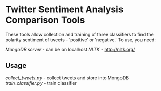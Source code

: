 Twitter Sentiment Analysis Comparison Tools
===============

These tools allow collection and training of three classifiers to find the polarity sentiment of tweets - 'positive' or 'negative.' To use, you need:

*MongoDB server* - can be on localhost
*NLTK* - http://nltk.org/

Usage
-----
*collect_tweets.py* - collect tweets and store into MongoDB
*train_classifier.py* - train classifier